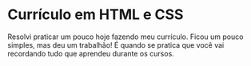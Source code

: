 # Currículo em HTML e CSS

Resolvi praticar um pouco hoje fazendo meu currículo.
Ficou um pouco simples, mas deu um trabalhão!
É quando se pratica que você vai recordando tudo que aprendeu durante os cursos.
